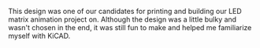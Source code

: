 This design was one of our candidates for printing and building our LED matrix animation project on. 
Although the design was a little bulky and wasn't chosen in the end, it was still fun to make and helped me familiarize myself with KiCAD.
